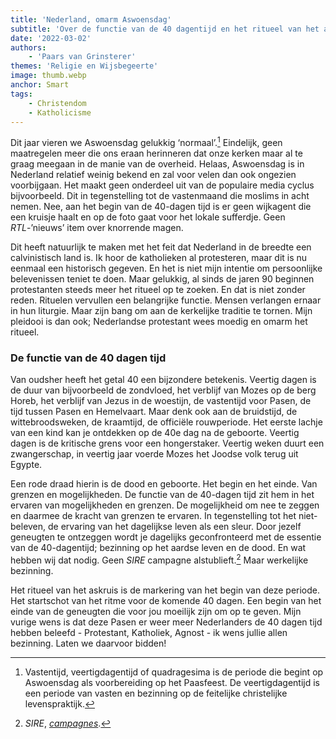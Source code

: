 ```yaml
---
title: 'Nederland, omarm Aswoensdag'
subtitle: 'Over de functie van de 40 dagentijd en het ritueel van het askruis'
date: '2022-03-02'
authors:
    - 'Paars van Grinsterer'
themes: 'Religie en Wijsbegeerte'
image: thumb.webp
anchor: Smart
tags:
    - Christendom
    - Katholicisme
---
```


Dit jaar vieren we Aswoensdag gelukkig ‘normaal’.[^1] Eindelijk, geen maatregelen meer die ons eraan herinneren dat onze kerken maar al te graag meegaan in de manie van de overheid. Helaas, Aswoensdag is in Nederland relatief weinig bekend en zal voor velen dan ook ongezien voorbijgaan. Het maakt geen onderdeel uit van de populaire media cyclus bijvoorbeeld. Dit in tegenstelling tot de vastenmaand die moslims in acht nemen. Nee, aan het begin van de 40-dagen tijd is er geen wijkagent die een kruisje haalt en op de foto gaat voor het lokale sufferdje. Geen *RTL*-’nieuws’ item over knorrende magen.

Dit heeft natuurlijk te maken met het feit dat Nederland in de breedte een calvinistisch land is. Ik hoor de katholieken al protesteren, maar dit is nu eenmaal een historisch gegeven. En het is niet mijn intentie om persoonlijke belevenissen teniet te doen. Maar gelukkig, al sinds de jaren 90 beginnen protestanten steeds meer het ritueel op te zoeken. En dat is niet zonder reden. Rituelen vervullen een belangrijke functie. Mensen verlangen ernaar in hun liturgie. Maar zijn bang om aan de kerkelijke traditie te tornen. Mijn pleidooi is dan ook; Nederlandse protestant wees moedig en omarm het ritueel.


### De functie van de 40 dagen tijd

Van oudsher heeft het getal 40 een bijzondere betekenis. Veertig dagen is de duur van bijvoorbeeld de zondvloed, het verblijf van Mozes op de berg Horeb, het verblijf van Jezus in de woestijn, de vastentijd voor Pasen, de tijd tussen Pasen en Hemelvaart. Maar denk ook aan de bruidstijd, de wittebroodsweken, de kraamtijd, de officiële rouwperiode. Het eerste lachje van een kind kan je ontdekken op de 40e dag na de geboorte. Veertig dagen is de kritische grens voor een hongerstaker. Veertig weken duurt een zwangerschap, in veertig jaar voerde Mozes het Joodse volk terug uit Egypte.

Een rode draad hierin is de dood en geboorte. Het begin en het einde. Van grenzen en mogelijkheden. De functie van de 40-dagen tijd zit hem in het ervaren van mogelijkheden en grenzen. De mogelijkheid om nee te zeggen en daarmee de kracht van grenzen te ervaren. In tegenstelling tot het niet-beleven, de ervaring van het dagelijkse leven als een sleur. Door jezelf geneugten te ontzeggen wordt je dagelijks geconfronteerd met de essentie van de 40-dagentijd; bezinning op het aardse leven en de dood. En wat hebben wij dat nodig. Geen _SIRE_ campagne alstublieft.[^2] Maar werkelijke bezinning.

Het ritueel van het askruis is de markering van het begin van deze periode. Het startschot van het ritme voor de komende 40 dagen. Een begin van het einde van de geneugten die voor jou moeilijk zijn om op te geven. Mijn vurige wens is dat deze Pasen er weer meer Nederlanders de 40 dagen tijd hebben beleefd - Protestant, Katholiek, Agnost - ik wens jullie allen bezinning. Laten we daarvoor bidden!


[^1]: Vastentijd, veertigdagentijd of quadragesima is de periode die begint op Aswoensdag als voorbereiding op het Paasfeest. De veertigdagentijd is een periode van vasten en bezinning op de feitelijke christelijke levenspraktijk.
[^2]: _SIRE_, _[campagnes](https://sire.nl/)_.
